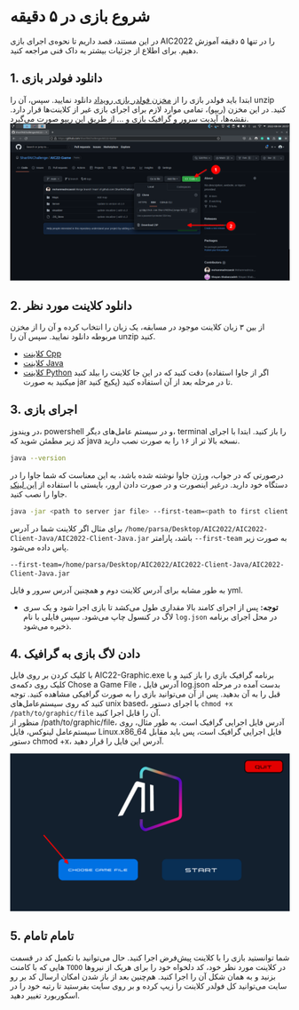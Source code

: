 # شروع بازی در ۵ دقیقه
در این مستند، قصد داریم تا نحوه‌ی اجرای بازی 
AIC2022 
را در تنها ۵ دقیقه آموزش دهیم. برای اطلاع از جزئیات بیشتر به داک فنی مراجعه کنید. 


## 1. دانلود فولدر بازی
ابتدا باید فولدر بازی را از 
[مخزن فولدر بازی رویداد](https://github.com/SharifAIChallenge/AIC22-Game)
دانلود نمایید. سپس، آن را 
unzip 
کنید.
در این مخزن (ریپو)، تمامی موارد لازم برای اجرای بازی غیر از کلاینت‌ها قرار دارد. نقشه‌ها، آپدیت سرور و گرافیک بازی و ... از طریق این ریپو صورت می‌گیرد.
![AIC22-Game](./images/game-repo-download.png)


## 2. دانلود کلاینت مورد نظر
از بین ۳ زبان کلاینت موجود در مسابقه، یک زبان را انتخاب کرده و آن را از مخزن مربوطه دانلود نمایید. سپس آن را unzip کنید.
  * [کلاینت Cpp](https://github.com/SharifAIChallenge/AIC22-Client-Cpp)
  * [کلاینت Java](https://github.com/SharifAIChallenge/AIC22-Client-Java)
  * [کلاینت Python](https://github.com/SharifAIChallenge/AIC22-Client-Python)
دقت کنید که در این جا کلاینت را بیلد کنید (اگر از جاوا استفاده میکنید به صورت jar پکیج کنید) تا در مرحله بعد از آن استفاده کنید. 


## 3. اجرای بازی
در ویندوز، 
powershell 
و در سیستم عامل‌های دیگر، 
terminal 
را باز کنید. ابتدا با اجرای کد زیر مطمئن شوید که 
java 
نسخه بالا تر از ۱۶ 
را به صورت نصب دارید.
```bash
java --version
```
درصورتی که در جواب، ورژن جاوا نوشته شده باشد، به این معناست که شما جاوا را در دستگاه خود دارید. درغیر اینصورت و در صورت دادن ارور، بایستی با استفاده از [این لینک](https://java.com/en/download/help/download_options.html) جاوا را نصب کنید.  

```bash
java -jar <path to server jar file> --first-team=<path to first client executable file> --second-team=<path to first client executable file> <path to map.yml>
```
برای مثال اگر کلاینت شما در آدرس 
`/home/parsa/Desktop/AIC2022/AIC2022-Client-Java/AIC2022-Client-Java.jar`
باشد، پارامتر 
`--first-team`
به صورت زیر پاس داده می‌شود. 
```
--first-team=/home/parsa/Desktop/AIC2022/AIC2022-Client-Java/AIC2022-Client-Java.jar
```
به طور مشابه برای آدرس کلاینت دوم و همچنین آدرس سرور و فایل yml. 

* **توجه:** پس از اجرای کامند بالا مقداری طول می‌کشد تا بازی اجرا شود و یک سری لاگ در کنسول چاپ می‌شود. سپس فایلی با نام `log.json` در محل اجرای برنامه ذخیره می‌شود.

## 4. دادن لاگ بازی به گرافیک
با کلیک کردن بر روی فایل
AIC22-Graphic.exe
 برنامه گرافیک بازی را باز کنید و با کلیک روی دکمه‌ی 
Chose a Game File
 ، آدرس فایل log.json بدست آمده در مرحله قبل را به آن بدهید.
پس از آن می‌توانید بازی را به صورت گرافیکی مشاهده کنید.
توجه کنید که روی سیستم‌عامل‌های unix based، با اجرای دستور `chmod +x /path/to/graphic/file` آن را قابل اجرا کنید.  
منظور از /path/to/graphic/file، آدرس فایل اجرایی گرافیک است. به طور مثال، روی سیستم‌عامل لینوکس، فایل Linux.x86_64
 فایل اجرایی گرافیک است، پس باید مقابل دستور chmod +x، آدرس این فایل را قرار دهید.

![AIC21-Game](./images/graphic-chose-file.png)


## 5. تامام تامام
شما توانستید بازی را با کلاینت پیش‌فرض اجرا کنید. حال می‌توانید با تکمیل کد در قسمت هایی که با کامنت 
`TODO`
 در کلاینت مورد نظر خود، کد دلخواه خود را برای هریک از نیرو‌ها بزنید و به همان شکل آن را اجرا کنید.
هم‌چنین بعد از باز شدن امکان ارسال کد بر رو سایت می‌توانید کل فولدر کلاینت را زیپ کرده و بر روی سایت بفرستید تا رتبه خود را در اسکوربورد تغییر دهید.

